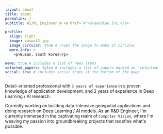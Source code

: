 ```yaml
---
layout: about
title: about
permalink: /
subtitle: AI/ML Engineer @ <a href='#'>GreenBlue Inc.</a>

profile:
  align: right
  image: casual2.jpg
  image_circular: true # crops the image to make it circular
  more_info: >
    <p>Busan, South Korea</p>

news: true # includes a list of news items
selected_papers: false # includes a list of papers marked as "selected={true}"
social: true # includes social icons at the bottom of the page
---
```


Detail-oriented professional with `3 years of experience` in a proven knowledge of application development, and 2 years of experience in Deep Learning / AI research.

Currently working on building data-intensive geospatial applications and doing research on Deep Learning / AI models. As an R&D Engineer, I'm currently immersed in the captivating realm of `Computer Vision`, where I'm weaving my passion into groundbreaking projects that redefine what's possible.
